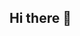 ## Hi there 👋

<!--
**akhil-ocean/akhil-ocean** is a ✨ _special_ ✨ repository because its `README.md` (this file) appears on your GitHub profile.

Here are some ideas to get you started:

- 🔭 Physical Oceanographer decoding the ocean with code.
